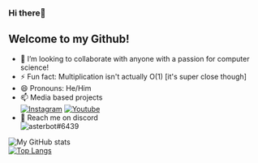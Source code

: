 ### Hi there👋
## Welcome to my Github!

<!--
**asterbot/asterbot** is a ✨ _special_ ✨ repository because its `README.md` (this file) appears on your GitHub profile.

Here are some ideas to get you started:

- 🔭 I’m currently working on ...
- 🌱 I’m currently learning ...
- 👯 I’m looking to collaborate on ...
- 🤔 I’m looking for help with ...
- 💬 Ask me about ...
- 📫 How to reach me: ...
- 😄 Pronouns: ...
- ⚡ Fun fact: ...

[![GitHub Streak](https://github-readme-streak-stats.herokuapp.com/?user=asterbot&show_icons=true&theme=dark)](https://git.io/streak-stats)
<br>![trophies](https://github-profile-trophy.vercel.app/?username=DhrumanGupta&theme=onestar&column=4&margin-w=10&margin-h=10)  


-->
- 👯 I’m looking to collaborate with anyone with a passion for computer science!
- ⚡ Fun fact: Multiplication isn't actually O(1) [it's super close though]
- 😄 Pronouns: He/Him
- 📫 Media based projects
 <br><a href="https://www.instagram.com/matrix_programmer/"><img alt="Instagram" title="Instagram" src="https://img.shields.io/badge/-Matrix_Programmer-blue?style=for-the-badge&logo=Instagram&logoColor=white"/></a>
<a href="https://www.youtube.com/qprogramming"><img alt="Youtube" title="Youtube" src="https://img.shields.io/badge/-Qprogramming-red?style=for-the-badge&logo=youtube&logoColor=white"/></a>
- 💬 Reach me on discord
<br> ![asterbot#6439](https://dcbadge.vercel.app/api/shield/377810036669415425?compact=true)
 
![My GitHub stats](https://github-readme-stats.vercel.app/api?username=asterbot&show_icons=true&theme=dark)
<br>[![Top Langs](https://github-readme-stats.vercel.app/api/top-langs/?username=asterbot&show_icons=true&theme=dark)](https://github.com/asterbot/github-readme-stats)

